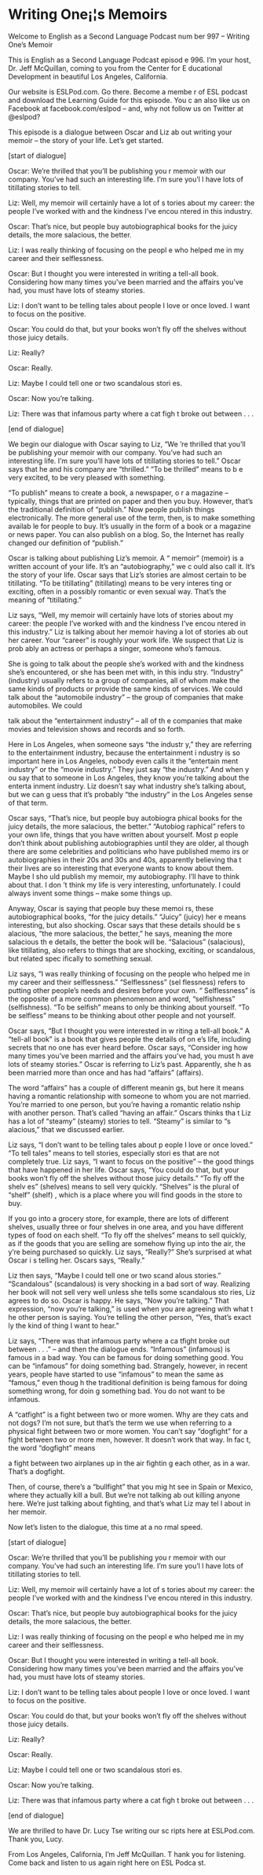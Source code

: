 # Writing One¡¦s Memoirs

Welcome to English as a Second Language Podcast num ber 997 – Writing One’s Memoir 

This is English as a Second Language Podcast episod e 996. I’m your host, Dr. Jeff McQuillan, coming to you from the Center for E ducational Development in beautiful Los Angeles, California. 

Our website is ESLPod.com. Go there. Become a membe r of ESL podcast and download the Learning Guide for this episode. You c an also like us on Facebook at facebook.com/eslpod – and, why not follow us on Twitter at @eslpod?  

This episode is a dialogue between Oscar and Liz ab out writing your memoir – the story of your life. Let’s get started.  

[start of dialogue] 

Oscar: We’re thrilled that you’ll be publishing you r memoir with our company. You’ve had such an interesting life. I’m sure you’l l have lots of titillating stories to tell. 

Liz: Well, my memoir will certainly have a lot of s tories about my career: the people I’ve worked with and the kindness I’ve encou ntered in this industry. 

Oscar: That’s nice, but people buy autobiographical  books for the juicy details, the more salacious, the better. 

Liz: I was really thinking of focusing on the peopl e who helped me in my career and their selflessness. 

Oscar: But I thought you were interested in writing  a tell-all book. Considering how many times you’ve been married and the affairs you’ve had, you must have lots of steamy stories.  

Liz: I don’t want to be telling tales about people I love or once loved. I want to focus on the positive. 

Oscar: You could do that, but your books won’t fly off the shelves without those juicy details. 

Liz: Really?  

 Oscar: Really.  

Liz: Maybe I could tell one or two scandalous stori es.  

Oscar: Now you’re talking. 

Liz: There was that infamous party where a cat figh t broke out between . . . 

[end of dialogue] 

We begin our dialogue with Oscar saying to Liz, “We ’re thrilled that you’ll be publishing your memoir with our company. You’ve had  such an interesting life. I’m sure you’ll have lots of titillating stories to  tell.” Oscar says that he and his company are “thrilled.” “To be thrilled” means to b e very excited, to be very pleased with something.  

“To publish” means to create a book, a newspaper, o r a magazine – typically, things that are printed on paper and then you buy. However, that’s the traditional definition of “publish.” Now people publish things electronically. The more general use of the term, then, is to make something availab le for people to buy. It’s usually in the form of a book or a magazine or news paper. You can also publish on a blog. So, the Internet has really changed our definition of “publish.”  

Oscar is talking about publishing Liz’s memoir. A “ memoir” (memoir) is a written account of your life. It’s an “autobiography,” we c ould also call it. It’s the story of your life. Oscar says that Liz’s stories are almost  certain to be titillating. “To be titillating” (titillating) means to be very interes ting or exciting, often in a possibly romantic or even sexual way. That’s the meaning of “titillating.”  

Liz says, “Well, my memoir will certainly have lots  of stories about my career: the people I’ve worked with and the kindness I’ve encou ntered in this industry.” Liz is talking about her memoir having a lot of stories ab out her career. Your “career” is roughly your work life. We suspect that Liz is prob ably an actress or perhaps a singer, someone who’s famous.  

She is going to talk about the people she’s worked with and the kindness she’s encountered, or she has been met with, in this indu stry. “Industry” (industry) usually refers to a group of companies, all of whom  make the same kinds of products or provide the same kinds of services. We could talk about the “automobile industry” – the group of companies that  make automobiles. We could  

talk about the “entertainment industry” – all of th e companies that make movies and television shows and records and so forth.  

Here in Los Angeles, when someone says “the industr y,” they are referring to the entertainment industry, because the entertainment i ndustry is so important here in Los Angeles, nobody even calls it the “entertain ment industry” or the “movie industry.” They just say “the industry.” And when y ou say that to someone in Los Angeles, they know you’re talking about the enterta inment industry. Liz doesn’t say what industry she’s talking about, but we can g uess that it’s probably “the industry” in the Los Angeles sense of that term.  

Oscar says, “That’s nice, but people buy autobiogra phical books for the juicy details, the more salacious, the better.” “Autobiog raphical” refers to your own life, things that you have written about yourself. Most p eople don’t think about publishing autobiographies until they are older, al though there are some celebrities and politicians who have published memo irs or autobiographies in their 20s and 30s and 40s, apparently believing tha t their lives are so interesting that everyone wants to know about them. Maybe I sho uld publish my memoir, my autobiography. I’ll have to think about that. I don ’t think my life is very interesting, unfortunately. I could always invent some things – make some things up.  

Anyway, Oscar is saying that people buy these memoi rs, these autobiographical books, “for the juicy details.” “Juicy” (juicy) her e means interesting, but also shocking. Oscar says that these details should be s alacious, “the more salacious, the better,” he says, meaning the more salacious th e details, the better the book will be. “Salacious” (salacious), like titillating,  also refers to things that are shocking, exciting, or scandalous, but related spec ifically to something sexual.  

Liz says, “I was really thinking of focusing on the  people who helped me in my career and their selflessness.” “Selflessness” (sel flessness) refers to putting other people’s needs and desires before your own. “ Selflessness” is the opposite of a more common phenomenon and word, “selfishness”  (selfishness). “To be selfish” means to only be thinking about yourself. “To be selfless” means to be thinking about other people and not yourself.  

Oscar says, “But I thought you were interested in w riting a tell-all book.” A “tell-all book” is a book that gives people the details of on e’s life, including secrets that no one has ever heard before. Oscar says, “Consider ing how many times you’ve been married and the affairs you’ve had, you must h ave lots of steamy stories.” Oscar is referring to Liz’s past. Apparently, she h as been married more than once and has had “affairs” (affairs).  

The word “affairs” has a couple of different meanin gs, but here it means having a romantic relationship with someone to whom you are not married. You’re married to one person, but you’re having a romantic relatio nship with another person. That’s called “having an affair.” Oscars thinks tha t Liz has a lot of “steamy” (steamy) stories to tell. “Steamy” is similar to “s alacious,” that we discussed earlier.  

Liz says, “I don’t want to be telling tales about p eople I love or once loved.” “To tell tales” means to tell stories, especially stori es that are not completely true. Liz says, “I want to focus on the positive” – the good things that have happened in her life. Oscar says, “You could do that, but your books won’t fly off the shelves without those juicy details.” “To fly off the shelv es” (shelves) means to sell very quickly. “Shelves” is the plural of “shelf” (shelf) , which is a place where you will find goods in the store to buy.  

If you go into a grocery store, for example, there are lots of different shelves, usually three or four shelves in one area, and you have different types of food on each shelf. “To fly off the shelves” means to sell quickly, as if the goods that you are selling are somehow flying up into the air, the y’re being purchased so quickly. Liz says, “Really?” She’s surprised at what Oscar i s telling her. Oscars says, “Really.”  

Liz then says, “Maybe I could tell one or two scand alous stories.” “Scandalous” (scandalous) is very shocking in a bad sort of way.  Realizing her book will not sell very well unless she tells some scandalous sto ries, Liz agrees to do so. Oscar is happy. He says, “Now you’re talking.” That  expression, “now you’re talking,” is used when you are agreeing with what t he other person is saying. You’re telling the other person, “Yes, that’s exact ly the kind of thing I want to hear.”  

Liz says, “There was that infamous party where a ca tfight broke out between . . .” – and then the dialogue ends. “Infamous” (infamous)  is famous in a bad way. You can be famous for doing something good. You can  be “infamous” for doing something bad. Strangely, however, in recent years,  people have started to use “infamous” to mean the same as “famous,” even thoug h the traditional definition is being famous for doing something wrong, for doin g something bad. You do not want to be infamous.  

A “catfight” is a fight between two or more women. Why are they cats and not dogs? I’m not sure, but that’s the term we use when  referring to a physical fight between two or more women. You can’t say “dogfight”  for a fight between two or more men, however. It doesn’t work that way. In fac t, the word “dogfight” means  

a fight between two airplanes up in the air fightin g each other, as in a war. That’s a dogfight.  

Then, of course, there’s a “bullfight” that you mig ht see in Spain or Mexico, where they actually kill a bull. But we’re not talking ab out killing anyone here. We’re just talking about fighting, and that’s what Liz may tel l about in her memoir. 

Now let’s listen to the dialogue, this time at a no rmal speed.  

[start of dialogue] 

Oscar: We’re thrilled that you’ll be publishing you r memoir with our company. You’ve had such an interesting life. I’m sure you’l l have lots of titillating stories to tell. 

Liz: Well, my memoir will certainly have a lot of s tories about my career: the people I’ve worked with and the kindness I’ve encou ntered in this industry. 

Oscar: That’s nice, but people buy autobiographical  books for the juicy details, the more salacious, the better. 

Liz: I was really thinking of focusing on the peopl e who helped me in my career and their selflessness. 

Oscar: But I thought you were interested in writing  a tell-all book. Considering how many times you’ve been married and the affairs you’ve had, you must have lots of steamy stories.  

Liz: I don’t want to be telling tales about people I love or once loved. I want to focus on the positive. 

Oscar: You could do that, but your books won’t fly off the shelves without those juicy details. 

Liz: Really? 

Oscar: Really.  

Liz: Maybe I could tell one or two scandalous stori es.  

Oscar: Now you’re talking. 

 Liz: There was that infamous party where a cat figh t broke out between . . . 

[end of dialogue] 

We are thrilled to have Dr. Lucy Tse writing our sc ripts here at ESLPod.com. Thank you, Lucy. 

From Los Angeles, California, I’m Jeff McQuillan. T hank you for listening. Come back and listen to us again right here on ESL Podca st. 

